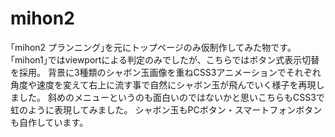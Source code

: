 mihon2
======
｢mihon2 プランニング｣を元にトップページのみ仮制作してみた物です。
｢mihon1｣ではviewportによる判定のみでしたが、こちらではボタン式表示切替を採用。
背景に3種類のシャボン玉画像を重ねCSS3アニメーションでそれぞれ角度や速度を変えて右上に流す事で自然にシャボン玉が飛んでいく様子を再現しました。
斜めのメニューというのも面白いのではないかと思いこちらもCSS3で虹のように表現してみました。
シャボン玉もPCボタン・スマートフォンボタンも自作しています。